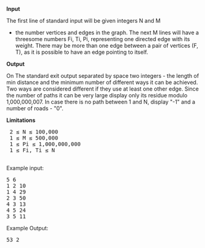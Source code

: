 
<b>Input</b>

The first line of standard input will be given integers N and M
 - the number vertices and edges in the graph. The next M lines will have a threesome numbers
 Fi, Ti, Pi, representing one directed edge with its weight. There may be more than one edge between
 a pair of vertices (F, T), as it is possible to have an edge pointing to itself.
 
<b>Output</b>

On The standard exit output separated by space two integers - the length of min distance and 
the minimum number of different ways it can be achieved. Two ways are considered different
 if they use at least one other edge. Since the number of paths it can be very large display
 only its residue modulo 1,000,000,007. In case there is no path between 1 and N, display
 "-1" and a number of roads - "0".

<b>Limitations</b>
<pre>
 2 ≤ N ≤ 100,000
 1 ≤ M ≤ 500,000
 1 ≤ Pi ≤ 1,000,000,000
 1 ≤ Fi, Ti ≤ N
 </pre>
 
</b>Example input:</b>
<pre>
5 6 
1 2 10 
1 4 29 
2 3 50 
4 3 13 
4 5 24 
3 5 11 
</pre>

</b>Example Output:</b>
<pre>
53 2 
</pre>
